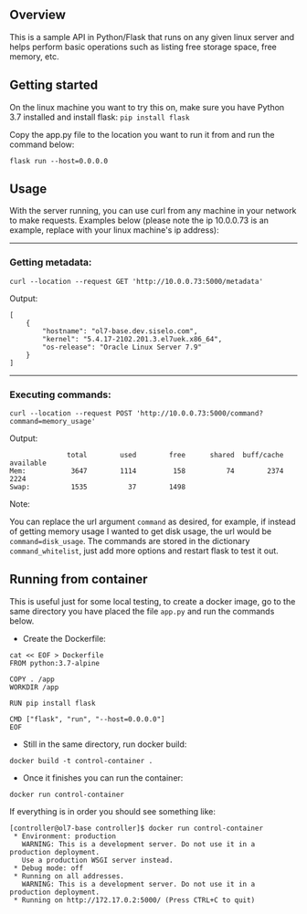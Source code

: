 ## Overview
This is a sample API in Python/Flask that runs on any given linux server and helps perform basic operations such as listing free storage space, free memory, etc.

## Getting started
On the linux machine you want to try this on, make sure you have Python 3.7 installed and install flask: `pip install flask`

Copy the app.py file to the location you want to run it from and run the command below:
```
flask run --host=0.0.0.0
```

## Usage
With the server running, you can use curl from any machine in your network to make requests. Examples below (please note the ip 10.0.0.73 is an example, replace with your linux machine's ip address):

--------
### Getting metadata:
```
curl --location --request GET 'http://10.0.0.73:5000/metadata'
```
Output:
```
[
    {
        "hostname": "ol7-base.dev.siselo.com",
        "kernel": "5.4.17-2102.201.3.el7uek.x86_64",
        "os-release": "Oracle Linux Server 7.9"
    }
]
```
--------
### Executing commands:
```
curl --location --request POST 'http://10.0.0.73:5000/command?command=memory_usage'
```
Output:
```
              total        used        free      shared  buff/cache   available
Mem:           3647        1114         158          74        2374        2224
Swap:          1535          37        1498
```
Note: 

You can replace the url argument `command` as desired, for example, if instead of getting memory usage I wanted to get disk usage, the url would be `command=disk_usage`. The commands are stored in the dictionary `command_whitelist`, just add more options and restart flask to test it out.

## Running from container
This is useful just for some local testing, to create a docker image, go to the same directory you have placed the file `app.py` and run the commands below.

- Create the Dockerfile:
```
cat << EOF > Dockerfile
FROM python:3.7-alpine

COPY . /app
WORKDIR /app

RUN pip install flask

CMD ["flask", "run", "--host=0.0.0.0"]
EOF
```
- Still in the same directory, run docker build:
```
docker build -t control-container .
```
- Once it finishes you can run the container:
```
docker run control-container
```
If everything is in order you should see something like:
```
[controller@ol7-base controller]$ docker run control-container
 * Environment: production
   WARNING: This is a development server. Do not use it in a production deployment.
   Use a production WSGI server instead.
 * Debug mode: off
 * Running on all addresses.
   WARNING: This is a development server. Do not use it in a production deployment.
 * Running on http://172.17.0.2:5000/ (Press CTRL+C to quit)
```